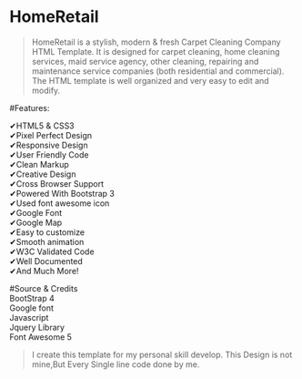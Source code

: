 # HomeRetail

>HomeRetail is a stylish, modern & fresh Carpet Cleaning Company HTML Template. It is designed for carpet cleaning, home cleaning services, maid service agency, other cleaning, repairing and maintenance service companies (both residential and commercial). The HTML template is well organized and very easy to edit and modify.


#Features:

✔HTML5 & CSS3 <br>
✔Pixel Perfect Design<br> 
✔Responsive Design <br>
✔User Friendly Code <br>
✔Clean Markup <br>
✔Creative Design<br> 
✔Cross Browser Support<br> 
✔Powered With Bootstrap 3 <br>
✔Used font awesome icon <br>
✔Google Font <br>
✔Google Map <br>
✔Easy to customize <br>
✔Smooth animation <br>
✔W3C Validated Code <br>
✔Well Documented <br>
✔And Much More!<br>

#Source & Credits<br>
BootStrap 4 <br>
Google font <br>
Javascript <br>
Jquery Library<br>
Font Awesome 5<br>

>I create this template for my personal skill develop. This Design is not mine,But Every Single line code done by me.
